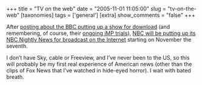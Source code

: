 +++
title = "TV on the web"
date = "2005-11-01 11:05:00"
slug = "tv-on-the-web"
[taxonomies]
tags = ['general']
[extra]
show_comments = "false"
+++

After [posting about the BBC putting up a show for download](http://philwilson.org/blog/2005/10/bbc-to-show-tv-series-online.html) (and remembering, of course, their [ongoing iMP trials](http://www.bbc.co.uk/imp/)), [NBC will be putting up its NBC Nightly News for broadcast on the Internet](http://www.personaltechpipeline.com/news/172901997) starting on November the seventh.

I don’t have Sky, cable or Freeview, and I’ve never been to the US, so this will probably be my first real experience of American news (other than the clips of Fox News that I’ve watched in hide-eyed horror). I wait with bated breath.
